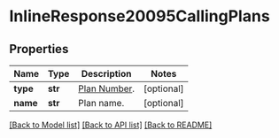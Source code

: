 # InlineResponse20095CallingPlans

## Properties
Name | Type | Description | Notes
------------ | ------------- | ------------- | -------------
**type** | **str** | [Plan Number](https://marketplace.zoom.us/docs/api-reference/other-references/plans#zoom-phone-calling-plans). | [optional] 
**name** | **str** | Plan name. | [optional] 

[[Back to Model list]](../README.md#documentation-for-models) [[Back to API list]](../README.md#documentation-for-api-endpoints) [[Back to README]](../README.md)

